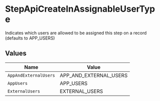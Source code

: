 # StepApiCreateInAssignableUserType

Indicates which users are allowed to be assigned this step on a record (defaults to APP_USERS)


## Values

| Name                   | Value                  |
| ---------------------- | ---------------------- |
| `AppAndExternalUsers`  | APP_AND_EXTERNAL_USERS |
| `AppUsers`             | APP_USERS              |
| `ExternalUsers`        | EXTERNAL_USERS         |